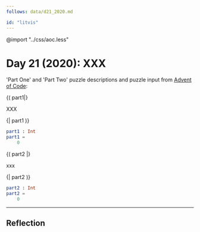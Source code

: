 ```yaml
---
follows: data/d21_2020.md

id: "litvis"
---
```


@import "../css/aoc.less"

# Day 21 (2020): XXX

'Part One' and 'Part Two' puzzle descriptions and puzzle input from [Advent of Code](https://adventofcode.com/2020/day/21):

{( part1|}

XXX

{| part1 )}

```elm {l r}
part1 : Int
part1 =
    0
```

{( part2 |}

xxx

{| part2 )}

```elm {l r}
part2 : Int
part2 =
    0
```

---

## Reflection
